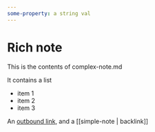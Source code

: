 ```yaml
---
some-property: a string val
---
```


# Rich note

This is the contents of complex-note.md

It contains a list
- item 1
- item 2
- item 3

An [outbound link](https://example.com), and a [[simple-note | backlink]]